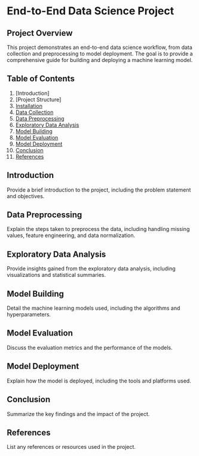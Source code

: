 # End-to-End Data Science Project

## Project Overview
This project demonstrates an end-to-end data science workflow, from data collection and preprocessing to model deployment. The goal is to provide a comprehensive guide for building and deploying a machine learning model.

## Table of Contents
1. [Introduction]
2. [Project Structure]
3. [Installation](#installation)
4. [Data Collection](#data-collection)
5. [Data Preprocessing](#data-preprocessing)
6. [Exploratory Data Analysis](#exploratory-data-analysis)
7. [Model Building](#model-building)
8. [Model Evaluation](#model-evaluation)
9. [Model Deployment](#model-deployment)
10. [Conclusion](#conclusion)
11. [References](#references)

## Introduction
Provide a brief introduction to the project, including the problem statement and objectives.


## Data Preprocessing
Explain the steps taken to preprocess the data, including handling missing values, feature engineering, and data normalization.

## Exploratory Data Analysis
Provide insights gained from the exploratory data analysis, including visualizations and statistical summaries.

## Model Building
Detail the machine learning models used, including the algorithms and hyperparameters.

## Model Evaluation
Discuss the evaluation metrics and the performance of the models.

## Model Deployment
Explain how the model is deployed, including the tools and platforms used.

## Conclusion
Summarize the key findings and the impact of the project.

## References
List any references or resources used in the project.